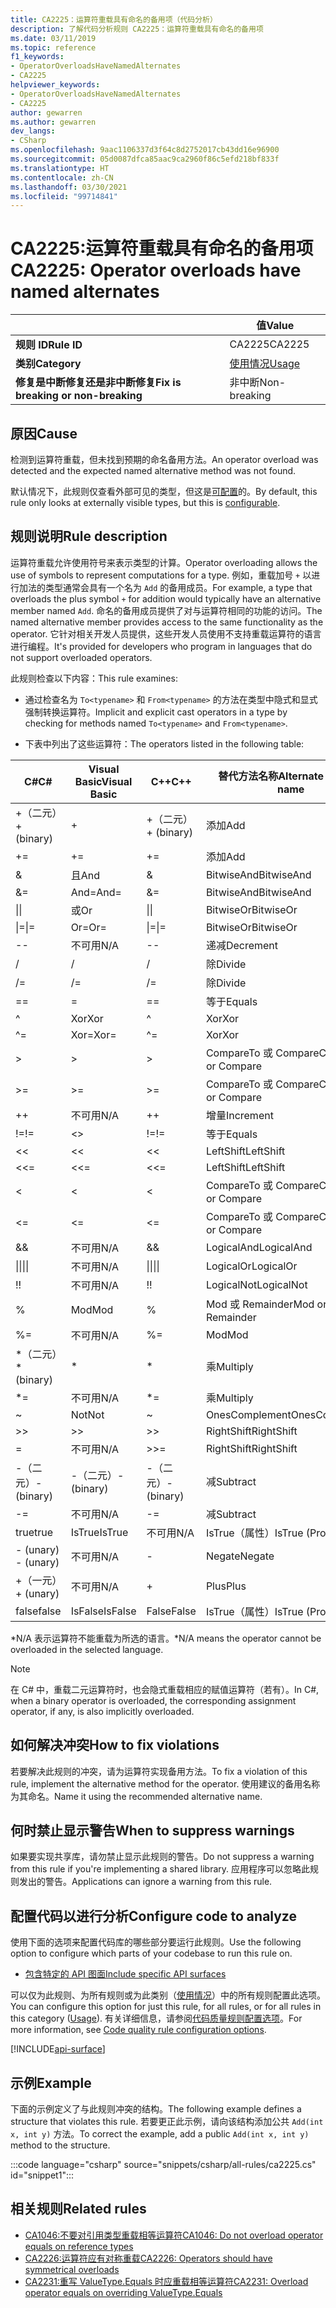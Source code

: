```yaml
---
title: CA2225：运算符重载具有命名的备用项（代码分析）
description: 了解代码分析规则 CA2225：运算符重载具有命名的备用项
ms.date: 03/11/2019
ms.topic: reference
f1_keywords:
- OperatorOverloadsHaveNamedAlternates
- CA2225
helpviewer_keywords:
- OperatorOverloadsHaveNamedAlternates
- CA2225
author: gewarren
ms.author: gewarren
dev_langs:
- CSharp
ms.openlocfilehash: 9aac1106337d3f64c8d2752017cb43dd16e96900
ms.sourcegitcommit: 05d0087dfca85aac9ca2960f86c5efd218bf833f
ms.translationtype: HT
ms.contentlocale: zh-CN
ms.lasthandoff: 03/30/2021
ms.locfileid: "99714841"
---
```

# <a name="ca2225-operator-overloads-have-named-alternates"></a><span data-ttu-id="8cc2d-103">CA2225:运算符重载具有命名的备用项</span><span class="sxs-lookup"><span data-stu-id="8cc2d-103">CA2225: Operator overloads have named alternates</span></span>

| | <span data-ttu-id="8cc2d-104">值</span><span class="sxs-lookup"><span data-stu-id="8cc2d-104">Value</span></span> |
|-|-|
| <span data-ttu-id="8cc2d-105">**规则 ID**</span><span class="sxs-lookup"><span data-stu-id="8cc2d-105">**Rule ID**</span></span> |<span data-ttu-id="8cc2d-106">CA2225</span><span class="sxs-lookup"><span data-stu-id="8cc2d-106">CA2225</span></span>|
| <span data-ttu-id="8cc2d-107">**类别**</span><span class="sxs-lookup"><span data-stu-id="8cc2d-107">**Category**</span></span> |[<span data-ttu-id="8cc2d-108">使用情况</span><span class="sxs-lookup"><span data-stu-id="8cc2d-108">Usage</span></span>](usage-warnings.md)|
| <span data-ttu-id="8cc2d-109">**修复是中断修复还是非中断修复**</span><span class="sxs-lookup"><span data-stu-id="8cc2d-109">**Fix is breaking or non-breaking**</span></span> |<span data-ttu-id="8cc2d-110">非中断</span><span class="sxs-lookup"><span data-stu-id="8cc2d-110">Non-breaking</span></span>|

## <a name="cause"></a><span data-ttu-id="8cc2d-111">原因</span><span class="sxs-lookup"><span data-stu-id="8cc2d-111">Cause</span></span>

<span data-ttu-id="8cc2d-112">检测到运算符重载，但未找到预期的命名备用方法。</span><span class="sxs-lookup"><span data-stu-id="8cc2d-112">An operator overload was detected and the expected named alternative method was not found.</span></span>

<span data-ttu-id="8cc2d-113">默认情况下，此规则仅查看外部可见的类型，但这是[可配置](#configure-code-to-analyze)的。</span><span class="sxs-lookup"><span data-stu-id="8cc2d-113">By default, this rule only looks at externally visible types, but this is [configurable](#configure-code-to-analyze).</span></span>

## <a name="rule-description"></a><span data-ttu-id="8cc2d-114">规则说明</span><span class="sxs-lookup"><span data-stu-id="8cc2d-114">Rule description</span></span>

<span data-ttu-id="8cc2d-115">运算符重载允许使用符号来表示类型的计算。</span><span class="sxs-lookup"><span data-stu-id="8cc2d-115">Operator overloading allows the use of symbols to represent computations for a type.</span></span> <span data-ttu-id="8cc2d-116">例如，重载加号 `+` 以进行加法的类型通常会具有一个名为 `Add` 的备用成员。</span><span class="sxs-lookup"><span data-stu-id="8cc2d-116">For example, a type that overloads the plus symbol `+` for addition would typically have an alternative member named `Add`.</span></span> <span data-ttu-id="8cc2d-117">命名的备用成员提供了对与运算符相同的功能的访问。</span><span class="sxs-lookup"><span data-stu-id="8cc2d-117">The named alternative member provides access to the same functionality as the operator.</span></span> <span data-ttu-id="8cc2d-118">它针对相关开发人员提供，这些开发人员使用不支持重载运算符的语言进行编程。</span><span class="sxs-lookup"><span data-stu-id="8cc2d-118">It's provided for developers who program in languages that do not support overloaded operators.</span></span>

<span data-ttu-id="8cc2d-119">此规则检查以下内容：</span><span class="sxs-lookup"><span data-stu-id="8cc2d-119">This rule examines:</span></span>

- <span data-ttu-id="8cc2d-120">通过检查名为 `To<typename>` 和 `From<typename>` 的方法在类型中隐式和显式强制转换运算符。</span><span class="sxs-lookup"><span data-stu-id="8cc2d-120">Implicit and explicit cast operators in a type by checking for methods named `To<typename>` and `From<typename>`.</span></span>

- <span data-ttu-id="8cc2d-121">下表中列出了这些运算符：</span><span class="sxs-lookup"><span data-stu-id="8cc2d-121">The operators listed in the following table:</span></span>

|<span data-ttu-id="8cc2d-122">C#</span><span class="sxs-lookup"><span data-stu-id="8cc2d-122">C#</span></span>|<span data-ttu-id="8cc2d-123">Visual Basic</span><span class="sxs-lookup"><span data-stu-id="8cc2d-123">Visual Basic</span></span>|<span data-ttu-id="8cc2d-124">C++</span><span class="sxs-lookup"><span data-stu-id="8cc2d-124">C++</span></span>|<span data-ttu-id="8cc2d-125">替代方法名称</span><span class="sxs-lookup"><span data-stu-id="8cc2d-125">Alternate method name</span></span>|
|-|-|-|-|
|<span data-ttu-id="8cc2d-126">+（二元）</span><span class="sxs-lookup"><span data-stu-id="8cc2d-126">+ (binary)</span></span>|+|<span data-ttu-id="8cc2d-127">+（二元）</span><span class="sxs-lookup"><span data-stu-id="8cc2d-127">+ (binary)</span></span>|<span data-ttu-id="8cc2d-128">添加</span><span class="sxs-lookup"><span data-stu-id="8cc2d-128">Add</span></span>|
|+=|+=|+=|<span data-ttu-id="8cc2d-129">添加</span><span class="sxs-lookup"><span data-stu-id="8cc2d-129">Add</span></span>|
|&|<span data-ttu-id="8cc2d-130">且</span><span class="sxs-lookup"><span data-stu-id="8cc2d-130">And</span></span>|&|<span data-ttu-id="8cc2d-131">BitwiseAnd</span><span class="sxs-lookup"><span data-stu-id="8cc2d-131">BitwiseAnd</span></span>|
|&=|<span data-ttu-id="8cc2d-132">And=</span><span class="sxs-lookup"><span data-stu-id="8cc2d-132">And=</span></span>|&=|<span data-ttu-id="8cc2d-133">BitwiseAnd</span><span class="sxs-lookup"><span data-stu-id="8cc2d-133">BitwiseAnd</span></span>|
|<span data-ttu-id="8cc2d-134">&#124;</span><span class="sxs-lookup"><span data-stu-id="8cc2d-134">&#124;</span></span>|<span data-ttu-id="8cc2d-135">或</span><span class="sxs-lookup"><span data-stu-id="8cc2d-135">Or</span></span>|<span data-ttu-id="8cc2d-136">&#124;</span><span class="sxs-lookup"><span data-stu-id="8cc2d-136">&#124;</span></span>|<span data-ttu-id="8cc2d-137">BitwiseOr</span><span class="sxs-lookup"><span data-stu-id="8cc2d-137">BitwiseOr</span></span>|
|<span data-ttu-id="8cc2d-138">&#124;=</span><span class="sxs-lookup"><span data-stu-id="8cc2d-138">&#124;=</span></span>|<span data-ttu-id="8cc2d-139">Or=</span><span class="sxs-lookup"><span data-stu-id="8cc2d-139">Or=</span></span>|<span data-ttu-id="8cc2d-140">&#124;=</span><span class="sxs-lookup"><span data-stu-id="8cc2d-140">&#124;=</span></span>|<span data-ttu-id="8cc2d-141">BitwiseOr</span><span class="sxs-lookup"><span data-stu-id="8cc2d-141">BitwiseOr</span></span>|
|--|<span data-ttu-id="8cc2d-142">不可用</span><span class="sxs-lookup"><span data-stu-id="8cc2d-142">N/A</span></span>|--|<span data-ttu-id="8cc2d-143">递减</span><span class="sxs-lookup"><span data-stu-id="8cc2d-143">Decrement</span></span>|
|/|/|/|<span data-ttu-id="8cc2d-144">除</span><span class="sxs-lookup"><span data-stu-id="8cc2d-144">Divide</span></span>|
|/=|/=|/=|<span data-ttu-id="8cc2d-145">除</span><span class="sxs-lookup"><span data-stu-id="8cc2d-145">Divide</span></span>|
|==|=|==|<span data-ttu-id="8cc2d-146">等于</span><span class="sxs-lookup"><span data-stu-id="8cc2d-146">Equals</span></span>|
|^|<span data-ttu-id="8cc2d-147">Xor</span><span class="sxs-lookup"><span data-stu-id="8cc2d-147">Xor</span></span>|^|<span data-ttu-id="8cc2d-148">Xor</span><span class="sxs-lookup"><span data-stu-id="8cc2d-148">Xor</span></span>|
|^=|<span data-ttu-id="8cc2d-149">Xor=</span><span class="sxs-lookup"><span data-stu-id="8cc2d-149">Xor=</span></span>|^=|<span data-ttu-id="8cc2d-150">Xor</span><span class="sxs-lookup"><span data-stu-id="8cc2d-150">Xor</span></span>|
|>|>|>|<span data-ttu-id="8cc2d-151">CompareTo 或 Compare</span><span class="sxs-lookup"><span data-stu-id="8cc2d-151">CompareTo or Compare</span></span>|
|>=|>=|>=|<span data-ttu-id="8cc2d-152">CompareTo 或 Compare</span><span class="sxs-lookup"><span data-stu-id="8cc2d-152">CompareTo or Compare</span></span>|
|++|<span data-ttu-id="8cc2d-153">不可用</span><span class="sxs-lookup"><span data-stu-id="8cc2d-153">N/A</span></span>|++|<span data-ttu-id="8cc2d-154">增量</span><span class="sxs-lookup"><span data-stu-id="8cc2d-154">Increment</span></span>|
|<span data-ttu-id="8cc2d-155">!=</span><span class="sxs-lookup"><span data-stu-id="8cc2d-155">!=</span></span>|<>|<span data-ttu-id="8cc2d-156">!=</span><span class="sxs-lookup"><span data-stu-id="8cc2d-156">!=</span></span>|<span data-ttu-id="8cc2d-157">等于</span><span class="sxs-lookup"><span data-stu-id="8cc2d-157">Equals</span></span>|
|<<|<<|<<|<span data-ttu-id="8cc2d-158">LeftShift</span><span class="sxs-lookup"><span data-stu-id="8cc2d-158">LeftShift</span></span>|
|<<=|<<=|<<=|<span data-ttu-id="8cc2d-159">LeftShift</span><span class="sxs-lookup"><span data-stu-id="8cc2d-159">LeftShift</span></span>|
|<|<|<|<span data-ttu-id="8cc2d-160">CompareTo 或 Compare</span><span class="sxs-lookup"><span data-stu-id="8cc2d-160">CompareTo or Compare</span></span>|
|<=|<=|\<=|<span data-ttu-id="8cc2d-161">CompareTo 或 Compare</span><span class="sxs-lookup"><span data-stu-id="8cc2d-161">CompareTo or Compare</span></span>|
|&&|<span data-ttu-id="8cc2d-162">不可用</span><span class="sxs-lookup"><span data-stu-id="8cc2d-162">N/A</span></span>|&&|<span data-ttu-id="8cc2d-163">LogicalAnd</span><span class="sxs-lookup"><span data-stu-id="8cc2d-163">LogicalAnd</span></span>|
|<span data-ttu-id="8cc2d-164">&#124;&#124;</span><span class="sxs-lookup"><span data-stu-id="8cc2d-164">&#124;&#124;</span></span>|<span data-ttu-id="8cc2d-165">不可用</span><span class="sxs-lookup"><span data-stu-id="8cc2d-165">N/A</span></span>|<span data-ttu-id="8cc2d-166">&#124;&#124;</span><span class="sxs-lookup"><span data-stu-id="8cc2d-166">&#124;&#124;</span></span>|<span data-ttu-id="8cc2d-167">LogicalOr</span><span class="sxs-lookup"><span data-stu-id="8cc2d-167">LogicalOr</span></span>|
|<span data-ttu-id="8cc2d-168">!</span><span class="sxs-lookup"><span data-stu-id="8cc2d-168">!</span></span>|<span data-ttu-id="8cc2d-169">不可用</span><span class="sxs-lookup"><span data-stu-id="8cc2d-169">N/A</span></span>|<span data-ttu-id="8cc2d-170">!</span><span class="sxs-lookup"><span data-stu-id="8cc2d-170">!</span></span>|<span data-ttu-id="8cc2d-171">LogicalNot</span><span class="sxs-lookup"><span data-stu-id="8cc2d-171">LogicalNot</span></span>|
|%|<span data-ttu-id="8cc2d-172">Mod</span><span class="sxs-lookup"><span data-stu-id="8cc2d-172">Mod</span></span>|%|<span data-ttu-id="8cc2d-173">Mod 或 Remainder</span><span class="sxs-lookup"><span data-stu-id="8cc2d-173">Mod or Remainder</span></span>|
|%=|<span data-ttu-id="8cc2d-174">不可用</span><span class="sxs-lookup"><span data-stu-id="8cc2d-174">N/A</span></span>|%=|<span data-ttu-id="8cc2d-175">Mod</span><span class="sxs-lookup"><span data-stu-id="8cc2d-175">Mod</span></span>|
|<span data-ttu-id="8cc2d-176">\*（二元）</span><span class="sxs-lookup"><span data-stu-id="8cc2d-176">\* (binary)</span></span>|\*|\*|<span data-ttu-id="8cc2d-177">乘</span><span class="sxs-lookup"><span data-stu-id="8cc2d-177">Multiply</span></span>|
|\*=|<span data-ttu-id="8cc2d-178">不可用</span><span class="sxs-lookup"><span data-stu-id="8cc2d-178">N/A</span></span>|\*=|<span data-ttu-id="8cc2d-179">乘</span><span class="sxs-lookup"><span data-stu-id="8cc2d-179">Multiply</span></span>|
|~|<span data-ttu-id="8cc2d-180">Not</span><span class="sxs-lookup"><span data-stu-id="8cc2d-180">Not</span></span>|~|<span data-ttu-id="8cc2d-181">OnesComplement</span><span class="sxs-lookup"><span data-stu-id="8cc2d-181">OnesComplement</span></span>|
|>>|>>|>>|<span data-ttu-id="8cc2d-182">RightShift</span><span class="sxs-lookup"><span data-stu-id="8cc2d-182">RightShift</span></span>|
=|<span data-ttu-id="8cc2d-183">不可用</span><span class="sxs-lookup"><span data-stu-id="8cc2d-183">N/A</span></span>|>>=|<span data-ttu-id="8cc2d-184">RightShift</span><span class="sxs-lookup"><span data-stu-id="8cc2d-184">RightShift</span></span>|
|<span data-ttu-id="8cc2d-185">-（二元）</span><span class="sxs-lookup"><span data-stu-id="8cc2d-185">- (binary)</span></span>|<span data-ttu-id="8cc2d-186">-（二元）</span><span class="sxs-lookup"><span data-stu-id="8cc2d-186">- (binary)</span></span>|<span data-ttu-id="8cc2d-187">-（二元）</span><span class="sxs-lookup"><span data-stu-id="8cc2d-187">- (binary)</span></span>|<span data-ttu-id="8cc2d-188">减</span><span class="sxs-lookup"><span data-stu-id="8cc2d-188">Subtract</span></span>|
|-=|<span data-ttu-id="8cc2d-189">不可用</span><span class="sxs-lookup"><span data-stu-id="8cc2d-189">N/A</span></span>|-=|<span data-ttu-id="8cc2d-190">减</span><span class="sxs-lookup"><span data-stu-id="8cc2d-190">Subtract</span></span>|
|<span data-ttu-id="8cc2d-191">true</span><span class="sxs-lookup"><span data-stu-id="8cc2d-191">true</span></span>|<span data-ttu-id="8cc2d-192">IsTrue</span><span class="sxs-lookup"><span data-stu-id="8cc2d-192">IsTrue</span></span>|<span data-ttu-id="8cc2d-193">不可用</span><span class="sxs-lookup"><span data-stu-id="8cc2d-193">N/A</span></span>|<span data-ttu-id="8cc2d-194">IsTrue（属性）</span><span class="sxs-lookup"><span data-stu-id="8cc2d-194">IsTrue (Property)</span></span>|
|<span data-ttu-id="8cc2d-195"> - (unary)   </span><span class="sxs-lookup"><span data-stu-id="8cc2d-195">- (unary)</span></span>|<span data-ttu-id="8cc2d-196">不可用</span><span class="sxs-lookup"><span data-stu-id="8cc2d-196">N/A</span></span>|-|<span data-ttu-id="8cc2d-197">Negate</span><span class="sxs-lookup"><span data-stu-id="8cc2d-197">Negate</span></span>|
|<span data-ttu-id="8cc2d-198">+（一元）</span><span class="sxs-lookup"><span data-stu-id="8cc2d-198">+ (unary)</span></span>|<span data-ttu-id="8cc2d-199">不可用</span><span class="sxs-lookup"><span data-stu-id="8cc2d-199">N/A</span></span>|+|<span data-ttu-id="8cc2d-200">Plus</span><span class="sxs-lookup"><span data-stu-id="8cc2d-200">Plus</span></span>|
|<span data-ttu-id="8cc2d-201">false</span><span class="sxs-lookup"><span data-stu-id="8cc2d-201">false</span></span>|<span data-ttu-id="8cc2d-202">IsFalse</span><span class="sxs-lookup"><span data-stu-id="8cc2d-202">IsFalse</span></span>|<span data-ttu-id="8cc2d-203">False</span><span class="sxs-lookup"><span data-stu-id="8cc2d-203">False</span></span>|<span data-ttu-id="8cc2d-204">IsTrue（属性）</span><span class="sxs-lookup"><span data-stu-id="8cc2d-204">IsTrue (Property)</span></span>|

<span data-ttu-id="8cc2d-205">\*N/A 表示运算符不能重载为所选的语言。</span><span class="sxs-lookup"><span data-stu-id="8cc2d-205">\*N/A means the operator cannot be overloaded in the selected language.</span></span>

> [!NOTE]
> <span data-ttu-id="8cc2d-206">在 C# 中，重载二元运算符时，也会隐式重载相应的赋值运算符（若有）。</span><span class="sxs-lookup"><span data-stu-id="8cc2d-206">In C#, when a binary operator is overloaded, the corresponding assignment operator, if any, is also implicitly overloaded.</span></span>

## <a name="how-to-fix-violations"></a><span data-ttu-id="8cc2d-207">如何解决冲突</span><span class="sxs-lookup"><span data-stu-id="8cc2d-207">How to fix violations</span></span>

<span data-ttu-id="8cc2d-208">若要解决此规则的冲突，请为运算符实现备用方法。</span><span class="sxs-lookup"><span data-stu-id="8cc2d-208">To fix a violation of this rule, implement the alternative method for the operator.</span></span> <span data-ttu-id="8cc2d-209">使用建议的备用名称为其命名。</span><span class="sxs-lookup"><span data-stu-id="8cc2d-209">Name it using the recommended alternative name.</span></span>

## <a name="when-to-suppress-warnings"></a><span data-ttu-id="8cc2d-210">何时禁止显示警告</span><span class="sxs-lookup"><span data-stu-id="8cc2d-210">When to suppress warnings</span></span>

<span data-ttu-id="8cc2d-211">如果要实现共享库，请勿禁止显示此规则的警告。</span><span class="sxs-lookup"><span data-stu-id="8cc2d-211">Do not suppress a warning from this rule if you're implementing a shared library.</span></span> <span data-ttu-id="8cc2d-212">应用程序可以忽略此规则发出的警告。</span><span class="sxs-lookup"><span data-stu-id="8cc2d-212">Applications can ignore a warning from this rule.</span></span>

## <a name="configure-code-to-analyze"></a><span data-ttu-id="8cc2d-213">配置代码以进行分析</span><span class="sxs-lookup"><span data-stu-id="8cc2d-213">Configure code to analyze</span></span>

<span data-ttu-id="8cc2d-214">使用下面的选项来配置代码库的哪些部分要运行此规则。</span><span class="sxs-lookup"><span data-stu-id="8cc2d-214">Use the following option to configure which parts of your codebase to run this rule on.</span></span>

- [<span data-ttu-id="8cc2d-215">包含特定的 API 图面</span><span class="sxs-lookup"><span data-stu-id="8cc2d-215">Include specific API surfaces</span></span>](#include-specific-api-surfaces)

<span data-ttu-id="8cc2d-216">可以仅为此规则、为所有规则或为此类别（[使用情况](usage-warnings.md)）中的所有规则配置此选项。</span><span class="sxs-lookup"><span data-stu-id="8cc2d-216">You can configure this option for just this rule, for all rules, or for all rules in this category ([Usage](usage-warnings.md)).</span></span> <span data-ttu-id="8cc2d-217">有关详细信息，请参阅[代码质量规则配置选项](../code-quality-rule-options.md)。</span><span class="sxs-lookup"><span data-stu-id="8cc2d-217">For more information, see [Code quality rule configuration options](../code-quality-rule-options.md).</span></span>

[!INCLUDE[api-surface](~/includes/code-analysis/api-surface.md)]

## <a name="example"></a><span data-ttu-id="8cc2d-218">示例</span><span class="sxs-lookup"><span data-stu-id="8cc2d-218">Example</span></span>

<span data-ttu-id="8cc2d-219">下面的示例定义了与此规则冲突的结构。</span><span class="sxs-lookup"><span data-stu-id="8cc2d-219">The following example defines a structure that violates this rule.</span></span> <span data-ttu-id="8cc2d-220">若要更正此示例，请向该结构添加公共 `Add(int x, int y)` 方法。</span><span class="sxs-lookup"><span data-stu-id="8cc2d-220">To correct the example, add a public `Add(int x, int y)` method to the structure.</span></span>

:::code language="csharp" source="snippets/csharp/all-rules/ca2225.cs" id="snippet1":::

## <a name="related-rules"></a><span data-ttu-id="8cc2d-221">相关规则</span><span class="sxs-lookup"><span data-stu-id="8cc2d-221">Related rules</span></span>

- [<span data-ttu-id="8cc2d-222">CA1046:不要对引用类型重载相等运算符</span><span class="sxs-lookup"><span data-stu-id="8cc2d-222">CA1046: Do not overload operator equals on reference types</span></span>](ca1046.md)
- [<span data-ttu-id="8cc2d-223">CA2226:运算符应有对称重载</span><span class="sxs-lookup"><span data-stu-id="8cc2d-223">CA2226: Operators should have symmetrical overloads</span></span>](ca2226.md)
- [<span data-ttu-id="8cc2d-224">CA2231:重写 ValueType.Equals 时应重载相等运算符</span><span class="sxs-lookup"><span data-stu-id="8cc2d-224">CA2231: Overload operator equals on overriding ValueType.Equals</span></span>](ca2231.md)
